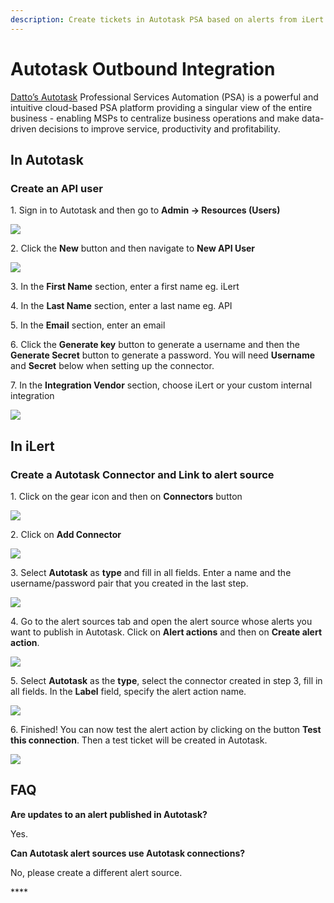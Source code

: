 ```yaml
---
description: Create tickets in Autotask PSA based on alerts from iLert.
---
```


# Autotask Outbound Integration

[Datto’s Autotask](https://www.datto.com/products/autotask-psa) Professional Services Automation (PSA) is a powerful and intuitive cloud-based PSA platform providing a singular view of the entire business - enabling MSPs to centralize business operations and make data-driven decisions to improve service, productivity and profitability.

## In Autotask <a href="#create-api-user" id="create-api-user"></a>

### Create an API user

1\. Sign in to Autotask and then go to **Admin -> Resources (Users)**

![](<../../.gitbook/assets/autotask1 (1).png>)

2\. Click the **New** button and then navigate to **New API User**

![](<../../.gitbook/assets/autotask2 (1).png>)

3\. In the **First Name** section, enter a first name eg. iLert

4\. In the **Last Name** section, enter a last name eg. API

5\. In the **Email** section, enter an email

6\. Click the **Generate key** button to generate a username and then the **Generate Secret** button to generate a password. You will need **Username** and **Secret** below when setting up the connector.

7\. In the **Integration Vendor** section, choose iLert or your custom internal integration

![](<../../.gitbook/assets/autotask3 (2).png>)

## In iLert

### Create a Autotask Connector and Link to alert source

1\. Click on the gear icon and then on **Connectors** button

![](<../../.gitbook/assets/iLert (16).png>)

2\. Click on **Add Connector**

![](<../../.gitbook/assets/iLert (17).png>)

3\. Select **Autotask** as **type** and fill in all fields. Enter a name and the username/password pair that you created in the last step.

![](<../../.gitbook/assets/iLert (18).png>)

4\. Go to the alert sources tab and open the alert source whose alerts you want to publish in Autotask. Click on **Alert actions** and then on **Create alert action**.

![](<../../.gitbook/assets/new\_incident\_action (3).png>)

5\. Select **Autotask** as the **type**, select the connector created in step 3, fill in all fields. In the **Label** field, specify the alert action name.

![](<../../.gitbook/assets/iLert (58).png>)

6\. Finished! You can now test the alert action by clicking on the button **Test this connection**. Then a test ticket will be created in Autotask.

![](<../../.gitbook/assets/iLert (59).png>)

## FAQ <a href="#faq" id="faq"></a>

**Are updates to an alert published in Autotask?**

Yes.

**Can Autotask alert sources use Autotask connections?**

No, please create a different alert source.

\*\*\*\*
